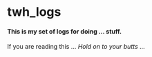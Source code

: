 # twh_logs
#### This is my set of logs for doing ... stuff.

 If you are reading this ... <em>Hold on to your butts</em> ...

 

